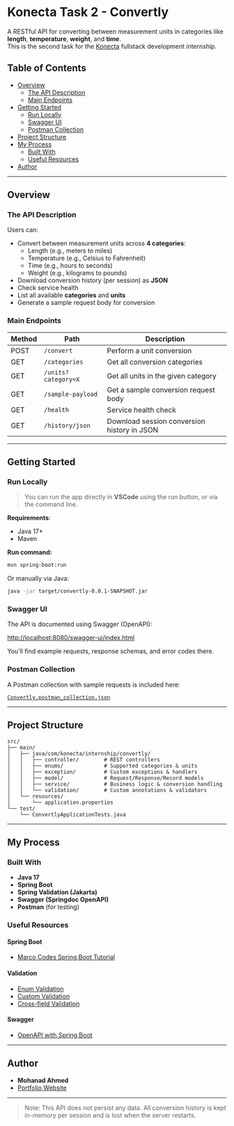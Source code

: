 # Konecta Task 2 - Convertly

A RESTful API for converting between measurement units in categories like **length**, **temperature**, **weight**, and **time**.  
This is the second task for the [Konecta](https://konecta.com/) fullstack development internship.

## Table of Contents

- [Overview](#overview)
  - [The API Description](#the-api-description)
  - [Main Endpoints](#main-endpoints)
- [Getting Started](#getting-started)
  - [Run Locally](#run-locally)
  - [Swagger UI](#swagger-ui)
  - [Postman Collection](#postman-collection)
- [Project Structure](#project-structure)
- [My Process](#my-process)
  - [Built With](#built-with)
  - [Useful Resources](#useful-resources)
- [Author](#author)

---

## Overview

### The API Description

Users can:

- Convert between measurement units across **4 categories**:
  - Length (e.g., meters to miles)
  - Temperature (e.g., Celsius to Fahrenheit)
  - Time (e.g., hours to seconds)
  - Weight (e.g., kilograms to pounds)
- Download conversion history (per session) as **JSON**
- Check service health
- List all available **categories** and **units**
- Generate a sample request body for conversion

### Main Endpoints

| Method | Path                | Description                                 |
| ------ | ------------------- | ------------------------------------------- |
| POST   | `/convert`          | Perform a unit conversion                   |
| GET    | `/categories`       | Get all conversion categories               |
| GET    | `/units?category=X` | Get all units in the given category         |
| GET    | `/sample-payload`   | Get a sample conversion request body        |
| GET    | `/health`           | Service health check                        |
| GET    | `/history/json`     | Download session conversion history in JSON |

---

## Getting Started

### Run Locally

> You can run the app directly in **VSCode** using the run button, or via the command line.

**Requirements**:

- Java 17+
- Maven

**Run command:**

```bash
mvn spring-boot:run
```

Or manually via Java:

```bash
java -jar target/convertly-0.0.1-SNAPSHOT.jar
```

### Swagger UI

The API is documented using Swagger (OpenAPI):

[http://localhost:8080/swagger-ui/index.html](http://localhost:8080/swagger-ui/index.html)

You’ll find example requests, response schemas, and error codes there.

### Postman Collection

A Postman collection with sample requests is included here:

[`Convertly.postman_collection.json`](./Convertly.postman_collection.json)

---

## Project Structure

```
src/
├── main/
│   ├── java/com/konecta/internship/convertly/
│   │   ├── controller/        # REST controllers
│   │   ├── enums/             # Supported categories & units
│   │   ├── exception/         # Custom exceptions & handlers
│   │   ├── model/             # Request/Response/Record models
│   │   ├── service/           # Business logic & conversion handling
│   │   └── validation/        # Custom annotations & validators
│   └── resources/
│       └── application.properties
└── test/
    └── ConvertlyApplicationTests.java
```

---

## My Process

### Built With

- **Java 17**
- **Spring Boot**
- **Spring Validation (Jakarta)**
- **Swagger (Springdoc OpenAPI)**
- **Postman** (for testing)

### Useful Resources

#### Spring Boot

- [Marco Codes Spring Boot Tutorial](https://www.youtube.com/watch?v=QuvS_VLbGko)

#### Validation

- [Enum Validation](https://www.baeldung.com/javax-validations-enums#any-of-validation)
- [Custom Validation](https://www.baeldung.com/spring-mvc-custom-validator)
- [Cross-field Validation](https://medium.com/@sanyal.s271/implementing-cross-field-validations-in-spring-boot-applications-3a8f61183bd0)

#### Swagger

- [OpenAPI with Spring Boot](https://www.baeldung.com/spring-rest-openapi-documentation)

---

## Author

- **Mohanad Ahmed**
- [Portfolio Website](https://mohanad-80.github.io/new-portfolio/)

---

> Note: This API does not persist any data. All conversion history is kept in-memory per session and is lost when the server restarts.
